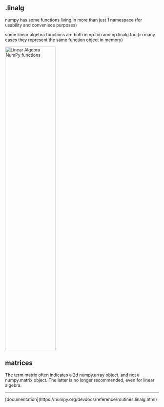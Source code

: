 ## .linalg

numpy has some functions living in more than just 1 namespace (for usability and conveniece purposes)

some linear algebra functions are both in np.foo and np.linalg.foo (in many cases they represent the same function object in memory)

<img width="165" height="993" alt="Linear Algebra NumPy functions" src="https://github.com/user-attachments/assets/0a61f513-e5fc-4dbb-b66b-9c8cf76fe477" />

## matrices

The term matrix often indicates a 2d numpy.array object, and not a numpy.matrix object.
The latter is no longer recommended, even for linear algebra.

<hr>
[documentation](https://numpy.org/devdocs/reference/routines.linalg.html)
